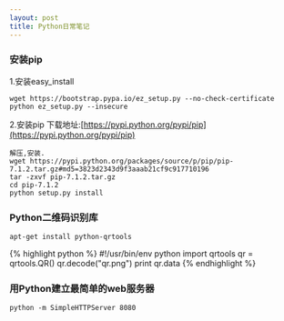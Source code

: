 ```yaml
---
layout: post
title: Python日常笔记
---
```


### 安装pip ###

1.安装easy_install

    wget https://bootstrap.pypa.io/ez_setup.py --no-check-certificate
    python ez_setup.py --insecure
    
2.安装pip 下载地址:[https://pypi.python.org/pypi/pip](https://pypi.python.org/pypi/pip)

    解压,安装.
    wget https://pypi.python.org/packages/source/p/pip/pip-7.1.2.tar.gz#md5=3823d2343d9f3aaab21cf9c917710196
    tar -zxvf pip-7.1.2.tar.gz 
    cd pip-7.1.2
    python setup.py install

### Python二维码识别库 ###

    apt-get install python-qrtools
{% highlight python %}
#!/usr/bin/env python
import qrtools
qr = qrtools.QR()
qr.decode("qr.png")
print qr.data
{% endhighlight %}


### 用Python建立最简单的web服务器 ###

    python -m SimpleHTTPServer 8080
